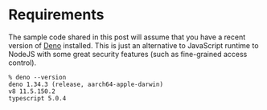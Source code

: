 # Requirements

The sample code shared in this post will assume that you have a recent version of [Deno](https://gist.github.com/) installed. This is just an alternative to JavaScript runtime to NodeJS with some great security features (such as fine-grained access control).

```
% deno --version
deno 1.34.3 (release, aarch64-apple-darwin)
v8 11.5.150.2
typescript 5.0.4
```
